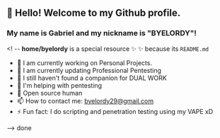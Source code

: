 ## 👋 Hello! Welcome to my Github profile.
### My name is Gabriel and my nickname is "BYELORDY"!

<! --
**home/byelordy** is a special resource ✨ ✨ because its `README.md`

- 🔭 I am currently working on Personal Projects.
- 🌱 I am currently updating Professional Pentesting
- 👯 I still haven't found a companion for DUAL WORK
- 🤔 I'm helping with pentesting
- 💬 Open source human
- 📫 How to contact me: byelordy29@gmail.com
- ⚡ Fun fact: I do scripting and penetration testing using my VAPE xD

--> done
